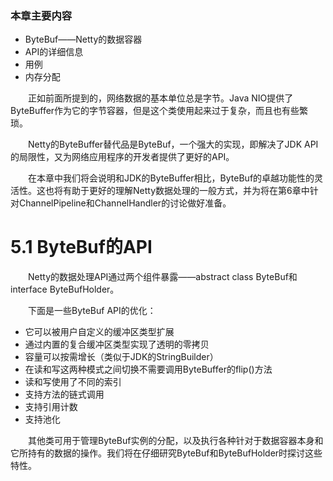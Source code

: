### 本章主要内容

- ByteBuf——Netty的数据容器
- API的详细信息
- 用例
- 内存分配

&emsp;&emsp;正如前面所提到的，网络数据的基本单位总是字节。Java NIO提供了ByteBuffer作为它的字节容器，但是这个类使用起来过于复杂，而且也有些繁琐。

&emsp;&emsp;Netty的ByteBuffer替代品是ByteBuf，一个强大的实现，即解决了JDK API的局限性，又为网络应用程序的开发者提供了更好的API。

&emsp;&emsp;在本章中我们将会说明和JDK的ByteBuffer相比，ByteBuf的卓越功能性的灵活性。这也将有助于更好的理解Netty数据处理的一般方式，并为将在第6章中针对ChannelPipeline和ChannelHandler的讨论做好准备。

# 5.1 ByteBuf的API

&emsp;&emsp;Netty的数据处理API通过两个组件暴露——abstract class ByteBuf和interface ByteBufHolder。

&emsp;&emsp;下面是一些ByteBuf API的优化：

- 它可以被用户自定义的缓冲区类型扩展
- 通过内置的复合缓冲区类型实现了透明的零拷贝
- 容量可以按需增长（类似于JDK的StringBuilder）
- 在读和写这两种模式之间切换不需要调用ByteBuffer的flip()方法
- 读和写使用了不同的索引
- 支持方法的链式调用
- 支持引用计数
- 支持池化

&emsp;&emsp;其他类可用于管理ByteBuf实例的分配，以及执行各种针对于数据容器本身和它所持有的数据的操作。我们将在仔细研究ByteBuf和ByteBufHolder时探讨这些特性。